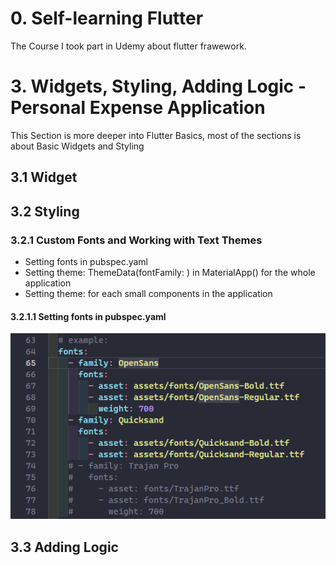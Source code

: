 # 0. Self-learning Flutter

The Course I took part in Udemy about flutter frawework.

# 3. Widgets, Styling, Adding Logic - Personal Expense Application

This Section is more deeper into Flutter Basics, most of the sections is about Basic Widgets and Styling

## 3.1 Widget

## 3.2 Styling

### 3.2.1 Custom Fonts and Working with Text Themes

- Setting fonts in pubspec.yaml
- Setting theme: ThemeData(fontFamily: ) in MaterialApp() for the whole application
- Setting theme: for each small components in the application

#### 3.2.1.1 Setting fonts in pubspec.yaml

![Setting fonts in pubspec.yaml](images/settingsFonts.png)

## 3.3 Adding Logic
